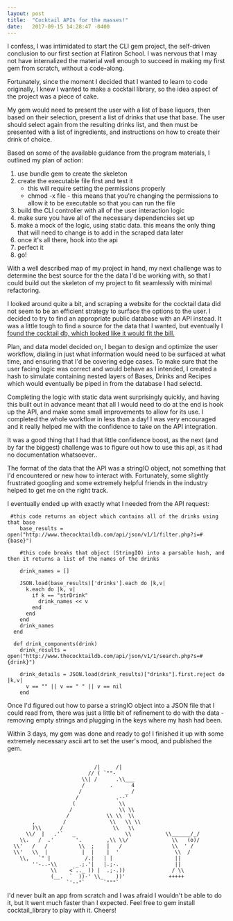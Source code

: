 ```yaml
---
layout: post
title:  "Cocktail APIs for the masses!"
date:   2017-09-15 14:28:47 -0400
---
```



I confess, I was intimidated to start the CLI gem project, the self-driven conclusion to our first section at Flatiron School. I was nervous that I may not have internalized the material well enough to succeed in making my first gem from scratch, without a code-along.

Fortunately, since the moment I decided that I wanted to learn to code originally, I knew I wanted to make a cocktail library, so the idea aspect of the project was a piece of cake. 

My gem would need to present the user with a list of base liquors, then based on their selection, present a list of drinks that use that base. The user should select again from the resulting drinks list, and then must be presented with a list of ingredients, and instructions on how to create their drink of choice. 

Based on some of the available guidance from the program materials, I outlined my plan of action:

1. use bundle gem <gem name> to create the skeleton
2. create the executable file first and test it
	- this will require setting the permissions properly
	- chmod -x file - this means that you're changing the permissions to allow it to be executable so that you can run the file
3. build the CLI controller with all of the user interaction logic
4. make sure you have all of the necessary dependencies set up
5. make a mock of the logic, using static data. this means the only thing that will need to change is to add in the scraped data later
6. once it's all there, hook into the api
7. perfect it
8. go!

With a well described map of my project in hand, my next challenge was to determine the best source for the the data I'd be working with, so that I could build out the skeleton of my project to fit seamlessly with minimal refactoring. 

I looked around quite a bit, and scraping a website for the cocktail data did not seem to be an efficient strategy to surface the options to the user. I decided to try to find an appropriate public database with an API instead. It was a little tough to find a source for the data that I wanted, but eventually I [found the cocktail db, which looked like it would fit the bill.](http://www.thecocktaildb.com/api.php)

Plan, and data model decided on, I began to design and optimize the user workflow, dialing in just what information would need to be surfaced at what time, and ensuring that I'd be covering edge cases. To make sure that the user facing logic was correct and would behave as I intended, I created a hash to simulate containing nested layers of Bases, Drinks and Recipes which would eventually be piped in from the database I had selectd. 

Completing the logic with static data went surprisingly quickly, and having this built out in advance meant that all I would need to do at the end is hook up the API, and make some small improvements to allow for its use. I completed the whole workflow in less than a day! I was very encouraged and it really helped me with the confidence to take on the API integration.

It was a good thing that I had that little confidence boost, as the next (and by far the biggest) challenge was to figure out how to use this api, as it had no documentation whatsoever..

The format of the data that the API was a stringIO object, not something that I'd encountered or new how to interact with. Fortunately, some slightly frustrated googling and some extremely helpful friends in the industry helped to get me on the right track. 

I eventually ended up with exactly what I needed from the API request:

```
 #this code returns an object which contains all of the drinks using that base
    base_results = open("http://www.thecocktaildb.com/api/json/v1/1/filter.php?i=#{base}")
		
    #this code breaks that object (StringIO) into a parsable hash, and then it returns a list of the names of the drinks 
		
    drink_names = []

    JSON.load(base_results)['drinks'].each do |k,v|
      k.each do |k, v|
        if k == "strDrink"
          drink_names << v
        end 
      end
    end
    drink_names
  end 

  def drink_components(drink)
    drink_results = open("http://www.thecocktaildb.com/api/json/v1/1/search.php?s=#{drink}")

    drink_details = JSON.load(drink_results)["drinks"].first.reject do |k,v|
      v == "" || v == " " || v == nil
    end
```

Once I'd figured out how to parse a stringIO object into a JSON file that I could read from, there was just a little bit of refinement to do with the data - removing empty strings and plugging in the keys where my hash had been. 

Within 3 days, my gem was done and ready to go! I finished it up with some extremely necessary ascii art to set the user's mood, and published the gem. 

```

                            /|     /|                            
                          // ( `""-                             
                        \\| /      .\\___                         
                        /        .      4                        
                       /              _ /                        
                      /            .--'                          
                     (              \\                          
                    /               \\ \\                        
                   /            \\ \\  \\                       
        ,         /              \\   \\ \\                       
        )\\      /                \\   \\                        
      \\/  |   .'`   _                \\           \\______/_/        
    \\.   /  .'       '.        ,\\ \\/              \\   (o)/         
  \\'   /   /          \\  ;    |   /                \\  ' /          
  \\'   \\  |           |  |    |  '                  \\  /           
    \\,   `" |           /.|   | |                    ||            
        ''-..-\\      _.;.'|   |.;-.                  ||            
              \\    <`.._ )) |  .;-.))               / \\           
              (__.  `  ))-' \\_    ))'              +++++          
                   `'--"`      `"""`

```

I'd never built an app from scratch and I was afraid I wouldn't be able to do it, but It went much faster than I expected. Feel free to gem install cocktail_library to play with it. Cheers! 


